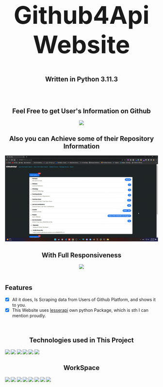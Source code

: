 <h1 align='center' style="font-size:5rem"><b>Github4Api Website</b></h1>
<h2 align='center'><b>Written in Python 3.11.3</b></h2>
<br><br>
<div align='center'>
<h2 align='center'><b>Feel Free to get User's Information on Github</b></h2>
<img src="https://github.com/lesserapi/Github4ApiWebsite/blob/master/gifs/user_info.gif"></img>
<br>
<h2 align='center'><b>Also you can Achieve some of their Repository Information</b></h2>
<img src="https://github.com/lesserapi/examples/blob/master/Github4ApiWebsite/gifs/repo_info.gif"></img>
<br>
<h2 align='center'><b>With Full Responsiveness</b></h2>
<img src="https://github.com/lesserapi/examples/blob/master/Github4ApiWebsite/gifs/responsievness.gif"></img>
</div>

<br>

<h2 align="left">Features</h1>

- [x] All it does, Is Scraping data from Users of Github Platform, and shows it to you.
- [x] This Website uses [lesserapi](https://github.com/lesserapi/lesserapi/) own python Package, which is sth I can mention proudly.

<br>

<h2 align='center'><b>Technologies used in This Project</h2>
<img src="https://img.shields.io/badge/Python-14354C?style=for-the-badge&logo=python&logoColor=white"></img>
<img src="https://img.shields.io/badge/Django-092E20?style=for-the-badge&logo=django&logoColor=white"></img>
<img src="https://img.shields.io/badge/HTML5-E34F26?style=for-the-badge&logo=html5&logoColor=white"></img>
<img src="https://img.shields.io/badge/CSS3-1572B6?style=for-the-badge&logo=css3&logoColor=white"></img>
<img src="https://img.shields.io/badge/JavaScript-323330?style=for-the-badge&logo=javascript&logoColor=F7DF1E"></img>
<img src="https://img.shields.io/badge/SQLite-07405E?style=for-the-badge&logo=sqlite&logoColor=white"></img>

<br>

<h2 align='center'><b>WorkSpace</h2>
<img src="https://img.shields.io/badge/Intel-Core_i5_10600K-0071C5?style=for-the-badge&logo=intel&logoColor=white"></img>
<img src="https://img.shields.io/badge/NVIDIA-RTX2060 OC-76B900?style=for-the-badge&logo=nvidia&logoColor=white"></img>
<img src="https://img.shields.io/badge/Windows-0078D6?style=for-the-badge&logo=windows&logoColor=white"></img>
<img src="https://img.shields.io/badge/Ubuntu-E95420?style=for-the-badge&logo=ubuntu&logoColor=white"></img>
<img src="https://img.shields.io/badge/GitHub-100000?style=for-the-badge&logo=github&logoColor=white"></img>
<img src="https://img.shields.io/badge/Git-F05032?style=for-the-badge&logo=git&logoColor=white"></img>
<img src="https://img.shields.io/badge/Visual_Studio_Code-0078D4?style=for-the-badge&logo=visual%20studio%20code&logoColor=white"></img>
<img src="https://img.shields.io/badge/Linux-FCC624?style=for-the-badge&logo=linux&logoColor=black"></img>
